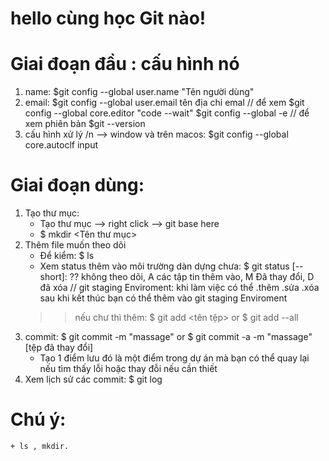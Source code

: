 # hello cùng học Git nào!

# Giai đoạn đầu : cấu hình nó 
1. name:  $git config --global user.name "Tên người dùng"
2. email: $git config --global user.email tên địa chỉ emal
    // để xem $git config --global core.editor "code --wait"
                $git config --global -e 
    // để xem phiên bản 
                $git --version
3. cấu hình xử lý /n --> window và trên macos: $git config --global core.autoclf input


# Giai đoạn dùng: 
1. Tạo thư mục: 
    + Tạo thư mục --> right click --> git base here
    + $ mkdir <Tên thư mục>
2. Thêm file muốn theo dõi
    + Để kiểm:  $ ls
    + Xem status thêm vào môi trường dàn dựng chưa: $ git status [--short]: 
                                                ?? không theo dõi, 
                                                A các tập tin thêm vào, 
                                                M Đã thay đổi,
                                                D đã xóa
    // git staging Enviroment: khi làm việc có thể .thêm .sửa .xóa sau khi kết thúc bạn có thể thêm vào git staging Enviroment
    >> nếu chư thì thêm: $ git add <tên tệp> or $ git add --all
3. commit: $ git commit -m "massage" or $ git commit -a -m "massage" [tệp đã thay đổi]
    + Tạo 1 điểm lưu đó là một điểm trong dự án mà bạn có thể quay lại nếu tìm thấy lỗi hoặc thay đỗi nếu cần thiết   
4. Xem lịch sử các commit: $ git log

# Chú ý: 
    + ls , mkdir.


